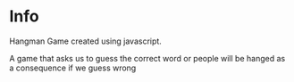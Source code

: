 # Info
Hangman Game created using javascript.

A game that asks us to guess the correct word or people will be hanged as a consequence if we guess wrong
